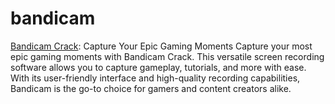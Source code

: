 # bandicam
<a href="https://filespapa.com/bandicam-%d9%83%d8%b1%d8%a7%d9%83-%d9%83%d8%ac%d9%86-download/">Bandicam Crack</a>: Capture Your Epic Gaming Moments
Capture your most epic gaming moments with Bandicam Crack. This versatile screen recording software allows you to capture gameplay, tutorials, and more with ease. With its user-friendly interface and high-quality recording capabilities, Bandicam is the go-to choice for gamers and content creators alike.
